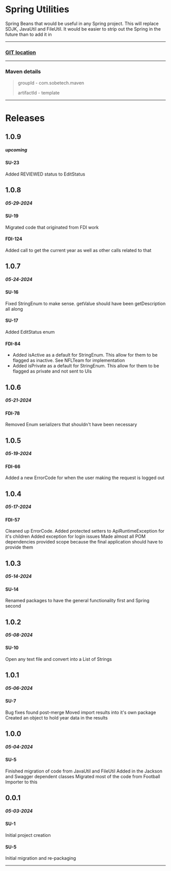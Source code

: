 # Spring Utilities

Spring Beans that would be useful in any Spring project. This will replace SDJK, JavaUtil and FileUtil. It would be easier to strip out the Spring in the future than to add it in

-----------------------------

### [GIT location](https://github.com/sobemurray/Spring-Utils.git)

-----------------------------

### Maven details

> groupId - com.sobetech.maven
>
> artifactId - template

-----------------------------

# Releases

## 1.0.9
##### upcoming
#### SU-23
Added REVIEWED status to EditStatus

## 1.0.8
##### 05-29-2024
#### SU-19
Migrated code that originated from FDI work
#### FDI-124
Added call to get the current year as well as other calls related to that

## 1.0.7
##### 05-24-2024
#### SU-16
Fixed StringEnum to make sense. getValue should have been getDescription all along
#### SU-17
Added EditStatus enum
#### FDI-84
- Added isActive as a default for StringEnum. This allow for them to be flagged as inactive. See NFLTeam for implementation
- Added isPrivate as a default for StringEnum. This allow for them to be flagged as private and not sent to UIs

## 1.0.6
##### 05-21-2024
#### FDI-78
Removed Enum serializers that shouldn't have been necessary

## 1.0.5
##### 05-19-2024
#### FDI-66
Added a new ErrorCode for when the user making the request is logged out

## 1.0.4
##### 05-17-2024
#### FDI-57 
Cleaned up ErrorCode. 
Added protected setters to ApiRuntimeException for it's children
Added exception for login issues
Made almost all POM dependencies provided scope because the final application should have to provide them

## 1.0.3
##### 05-14-2024
#### SU-14
Renamed packages to have the general functionality first and Spring second

## 1.0.2
##### 05-08-2024
#### SU-10
Open any text file and convert into a List of Strings

## 1.0.1
##### 05-06-2024
#### SU-7
Bug fixes found post-merge
Moved import results into it's own package
Created an object to hold year data in the results

## 1.0.0
##### 05-04-2024
#### SU-5
Finished migration of code from JavaUtil and FileUtil
Added in the Jackson and Swagger dependent classes
Migrated most of the code from Football Importer to this

## 0.0.1
##### 05-03-2024
#### SU-1
Initial project creation
#### SU-5
Initial migration and re-packaging

-----------------------------
